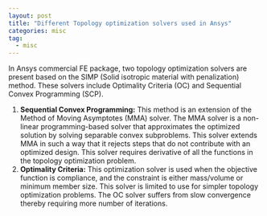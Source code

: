 ```yaml
---
layout: post
title: "Different Topology optimization solvers used in Ansys"
categories: misc
tag: 
  - misc
---
```


In Ansys commercial FE package, two topology optimization solvers are present based on the SIMP (Solid isotropic material with penalization) method. These solvers include Optimality Criteria (OC) and Sequential Convex Programming (SCP).

1. **Sequential Convex Programming:** This method is an extension of the Method of Moving Asymptotes (MMA) solver. The MMA solver is a non-linear programming-based solver that approximates the optimized solution by solving separable convex subproblems. This solver extends MMA in such a way that it rejects steps that do not contribute with an optimized design. This solver requires derivative of all the functions in the topology optimization problem.
2. **Optimality Criteria:** This optimization solver is used when the objective function is compliance, and the constraint is either mass/volume or minimum member size. This solver is limited to use for simpler topology optimization problems. The OC solver suffers from slow convergence thereby requiring more number of iterations.
